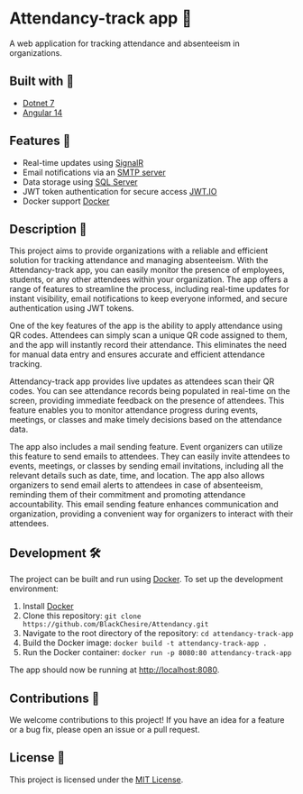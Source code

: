 # Attendancy-track app 📅
A web application for tracking attendance and absenteeism in organizations.
## Built with 🔨
- [Dotnet 7](https://dotnet.microsoft.com/) 
- [Angular 14](https://angular.io/)

## Features 🎉

- Real-time updates using [SignalR](https://dotnet.microsoft.com/aspnet/signalr)
- Email notifications via an [SMTP server](https://en.wikipedia.org/wiki/Simple_Mail_Transfer_Protocol)
- Data storage using [SQL Server](https://www.microsoft.com/sql-server/)
- JWT token authentication for secure access [JWT.IO](https://jwt.io/)
- Docker support [Docker](https://www.docker.com/)

## Description 📝

This project aims to provide organizations with a reliable and efficient solution for tracking attendance and managing absenteeism. With the Attendancy-track app, you can easily monitor the presence of employees, students, or any other attendees within your organization. The app offers a range of features to streamline the process, including real-time updates for instant visibility, email notifications to keep everyone informed, and secure authentication using JWT tokens.

One of the key features of the app is the ability to apply attendance using QR codes. Attendees can simply scan a unique QR code assigned to them, and the app will instantly record their attendance. This eliminates the need for manual data entry and ensures accurate and efficient attendance tracking.

Attendancy-track app provides live updates as attendees scan their QR codes. You can see attendance records being populated in real-time on the screen, providing immediate feedback on the presence of attendees. This feature enables you to monitor attendance progress during events, meetings, or classes and make timely decisions based on the attendance data.

The app also includes a mail sending feature. Event organizers can utilize this feature to send emails to attendees. They can easily invite attendees to events, meetings, or classes by sending email invitations, including all the relevant details such as date, time, and location. The app also allows organizers to send email alerts to attendees in case of absenteeism, reminding them of their commitment and promoting attendance accountability. This email sending feature enhances communication and organization, providing a convenient way for organizers to interact with their attendees.

## Development 🛠

The project can be built and run using [Docker](https://www.docker.com/). To set up the development environment:

1. Install [Docker](https://www.docker.com/get-started)
2. Clone this repository: `git clone https://github.com/BlackChesire/Attendancy.git`
3. Navigate to the root directory of the repository: `cd attendancy-track-app`
4. Build the Docker image: `docker build -t attendancy-track-app .`
5. Run the Docker container: `docker run -p 8080:80 attendancy-track-app`

The app should now be running at [http://localhost:8080](http://localhost:8080).

## Contributions 🤝

We welcome contributions to this project! If you have an idea for a feature or a bug fix, please open an issue or a pull request.

## License 📄

This project is licensed under the [MIT License](LICENSE).
